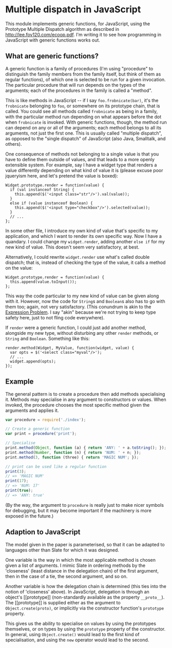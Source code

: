 # Multiple dispatch in JavaScript

This module implements generic functions, for JavaScript, using the
<def>Prototype Multiple Dispatch</def> algorithm as described in
<http://lee.fov120.com/ecoop.pdf>. I'm writing it to see how
programming in JavaScript with generic functions works out.

## What are generic functions?

A generic function is a family of procedures (I'm using "procedure" to
distinguish the family members from the family itself, but think of
them as regular functions), of which one is selected to be run for a
given invocation. The particular procedure that will run depends on
the types of the arguments; each of the procedures in the family is
called a "method".

This is like methods in JavaScript -- if I say `foo.frobnicate(bar)`,
it's the `frobnicate` belonging to `foo`, or somewhere on its
prototype chain, that is called. You could see all methods called
`frobnicate` as being in a family, with the particular method run
depending on what appears before the dot when `frobnicate` is
invoked. With generic functions, though, the method run can depend on
any or all of the arguments; each method belongs to all its arguments,
not just the first one. This is usually called "multiple dispatch", as
opposed to the "single dispatch" of JavaScript (also Java, Smalltalk,
and others).

One consequence of methods not belonging to a single value is that you
have to define them outside of values, and that leads to a more openly
extensible system. For example, say I have a widget type that renders
a value differently depending on what kind of value it is (please
excuse poor jqueryism here, and let's pretend the value is boxed):

    Widget.prototype.render = function(value) {
      if (val instanceof String) {
        this.append($('<input class="str"/>').val(value));
      }
      else if (value instanceof Boolean) {
        this.append($('<input type="checkbox"/>').selected(value));
      }
      // ...
    };

In some other file, I introduce my own kind of value that's specific
to my application, and which I want to render its own specific
way. Now I have a quandary. I could change my `widget.render`, adding
another `else if` for my new kind of value. This doesn't seem very
satisfactory, at best.

Alternatively, I could rewrite `widget.render` use what's called
double dispatch; that is, instead of checking the type of the value,
it calls a method on the value:

    Widget.prototype.render = function(value) {
      this.append(value.toInput());
    };

This way the code particular to my new kind of value can be given
along with it. However, now the code for `String`s and `Boolean`s also
has to go with them too; again, not very satisfactory. (This conundrum
is akin to the [Expression
Problem](http://en.wikipedia.org/wiki/Expression_problem). I say
"akin" because we're not trying to keep type safety here, just to not
fling code everywhere).

If `render` were a generic function, I could just add another method,
alongside my new type, without disturbing any other `render` methods,
or `String` and `Boolean`. Something like this:
 
    render.method(Widget, MyValue, function(widget, value) {
      var opts = $('<select class="myval"/>');
      // ...
      widget.append(opts);
    });


## Example

The general pattern is to create a procedure then add methods
specialising it. Methods may specialise in any argument to
constructors or values. When invoked, the procedure chooses the most
specific method given the arguments and applies it.

```javascript
var procedure = require('./index');

// Create a generic function
var print = procedure('print');

// Specialise
print.method(Object, function (a) { return 'ANY: ' + a.toString(); });
print.method(Number, function (n) { return 'NUM: ' + n; });
print.method(3, function (three) { return 'MAGIC NUM'; });

// print can be used like a regular function
print(3);
// => 'MAGIC NUM'
print(17);
// => 'NUM: 17'
print(true);
// => 'ANY: true'
```

(By the way, the argument to `procedure` is really just to make nicer
symbols for debugging, but it may become important if the machinery is
more exposed in the future.)

## Adaption to JavaScript

The model given in the paper is parameterised, so that it can be
adapted to languages other than Slate for which it was designed.

One variable is the way in which the most applicable method is chosen
given a list of arguments. I mimic Slate in ordering methods by the
'closeness' (least distance in the delegation chain) of the first
argument, then in the case of a tie, the second argument, and so on.

Another variable is how the delegation chain is determined (this ties
into the notion of 'closeness' above). In JavaScript, delegation is
through an object's [[prototype]] (non-standardly available as the
property `__proto__`). The [[prototype]] is supplied either as the
argument to `Object.create(proto)`, or implicitly via the constructor
function's `prototype` property.

This gives us the ability to specialise on values by using the
prototypes themselves, or on types by using the `prototype` property
of the constructor. In general, using `Object.create()` would lead to
the first kind of specialisation, and using the `new` operator would
lead to the second.
